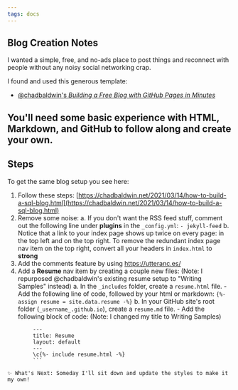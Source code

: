```yaml
---
tags: docs
---
```

## Blog Creation Notes
I wanted a simple, free, and no-ads place to post things and reconnect with people without any noisy social networking crap.

I found and used this generous template: 
 - [@chadbaldwin's _Building a Free Blog with GitHub Pages in Minutes_](https://chadbaldwin.net/2021/03/14/how-to-build-a-sql-blog.html)

You'll need some basic experience with HTML, Markdown, and GitHub to follow along and create your own.
---

## Steps
To get the same blog setup you see here: 
1. Follow these steps: [https://chadbaldwin.net/2021/03/14/how-to-build-a-sql-blog.html](https://chadbaldwin.net/2021/03/14/how-to-build-a-sql-blog.html)
2. Remove some noise: 
	a. If you don't want the RSS feed stuff, comment out the following line under **plugins** in the `_config.yml`: `- jekyll-feed`
	b. Notice that a link to your index page shows up twice on every page: in the top left and on the top right. To remove the redundant index page nav item on the top right, convert all your headers in `index.html` to **strong**
3. Add the comments feature by using https://utteranc.es/
4. Add a **Resume** nav item by creating a couple new files: (Note: I repurposed @chadbaldwin's existing resume setup to "Writing Samples" instead) 
	a. In the `_includes` folder, create a `resume.html` file. 
		- Add the following line of code, followed by your html or markdown: `{%- assign resume = site.data.resume -%}`
	b. In your GitHub site's root folder (`_username_.github.io`), create a `resume.md` file.
		- Add the following block of code: (Note: I changed my title to Writing Samples)
		
```
		---
		title: Resume 
		layout: default
		---
		\c{%- include resume.html -%}
		```
		
✨ What's Next: Someday I'll sit down and update the styles to make it my own!